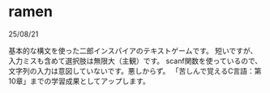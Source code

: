 # ramen

25/08/21

基本的な構文を使った二郎インスパイアのテキストゲームです。
短いですが、入力ミスも含めて選択肢は無限大（主観）です。
scanf関数を使っているので、文字列の入力は意図していないです。悪しからず。
「苦しんで覚えるC言語：第10章」までの学習成果としてアップします。
